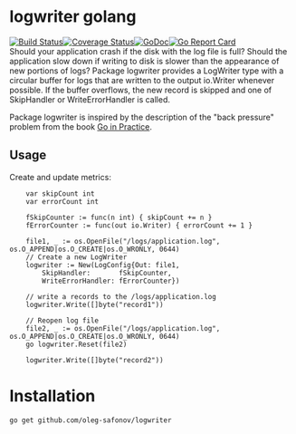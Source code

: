 # logwriter golang
[![Build Status](https://travis-ci.org/oleg-safonov/logwriter.svg?branch=master)](https://travis-ci.org/oleg-safonov/logwriter)[![Coverage Status](https://coveralls.io/repos/github/oleg-safonov/logwriter/badge.svg?branch=master)](https://coveralls.io/github/oleg-safonov/logwriter?branch=master)[![GoDoc](https://godoc.org/github.com/oleg-safonov/logwriter?status.svg)](https://godoc.org/github.com/oleg-safonov/logwriter)[![Go Report Card](https://goreportcard.com/badge/github.com/oleg-safonov/logwriter)](https://goreportcard.com/report/github.com/oleg-safonov/logwriter)  
Should your application crash if the disk with the log file is full?
Should the application slow down if writing to disk is slower than the appearance of new portions of logs?
Package logwriter provides a LogWriter type with a circular buffer for logs that are written to the output io.Writer whenever possible.
If the buffer overflows, the new record is skipped and one of SkipHandler or WriteErrorHandler is called.

Package logwriter is inspired by the description of the "back pressure" problem from the book [Go in Practice](http://goinpracticebook.com/).

## Usage
Create and update metrics:
```
	var skipCount int
	var errorCount int

	fSkipCounter := func(n int) { skipCount += n }
	fErrorCounter := func(out io.Writer) { errorCount += 1 }

	file1, _ := os.OpenFile("/logs/application.log", os.O_APPEND|os.O_CREATE|os.O_WRONLY, 0644)
	// Create a new LogWriter
	logwriter := New(LogConfig{Out: file1,
		SkipHandler:       fSkipCounter,
		WriteErrorHandler: fErrorCounter})

	// write a records to the /logs/application.log
	logwriter.Write([]byte("record1"))

	// Reopen log file
	file2, _ := os.OpenFile("/logs/application.log", os.O_APPEND|os.O_CREATE|os.O_WRONLY, 0644)
	go logwriter.Reset(file2)

	logwriter.Write([]byte("record2"))
```
# Installation
```
go get github.com/oleg-safonov/logwriter
```
